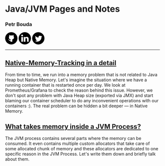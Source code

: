 # Java/JVM Pages and Notes

### Petr Bouda 
<a href="https://github.com/petrbouda" target="_blank"><img style="width:40px" src="../img/social/github.png" /></a>
<a href="https://www.linkedin.com/in/petr-bouda" target="_blank"><img style="width:40px" src="../img/social/linkedin.png" /></a>
<a href="https://twitter.com/p_bouda" target="_blank"><img style="width:40px" src="../img/social/twitter.png" /></a>

---

## <a href="?native-memory-tracking">Native-Memory-Tracking in a detail</a>

From time to time, we run into a memory problem that is not related to Java Heap but Native Memory. 
Let's imagine the situation where we have a running container that is restarted once per day. 
We look at Prometheus/Grafana to check the reason behind this issue. However, we don't spot 
any problem with Java Heap size (exported via JMX) and start blaming our container scheduler 
to do any inconvenient operations with our containers :). The real problem can be hidden 
a bit deeper — in Native Memory.

## <a href="?memory-in-jvm-process">What takes memory inside a JVM Process?</a>

The JVM process contains several parts where the memory can be consumed. It even contains
multiple custom allocators that take care of some allocated chunk of memory and these
allocators are dedicated to one specific reason in the JVM Process. Let's write them down
and briefly talk about them.